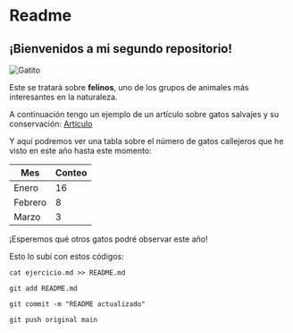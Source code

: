 # Readme

## ¡Bienvenidos a mi segundo repositorio!

![Gatito](https://images7.memedroid.com/images/UPLOADED919/5e665977a984c.jpeg)

Este se tratará sobre **felinos**, uno de los grupos de animales más interesantes en la naturaleza.  

A continuación tengo un ejemplo de un artículo sobre gatos salvajes y su conservación: [Artículo](https://link.springer.com/article/10.1007/s10531-025-03029-6)

Y aquí podremos ver una tabla sobre el número de gatos callejeros que he visto en este año hasta este momento:

Mes | Conteo
-------|-----------
Enero | 16
Febrero | 8
Marzo | 3

¡Esperemos qué otros gatos podré observar este año!


Esto lo subí con estos códigos:

```cat ejercicio.md >> README.md```

```git add README.md```

```git commit -m "README actualizado"```

```git push original main```
